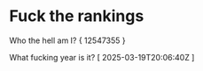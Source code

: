 # Fuck the rankings

Who the hell am I?
{ 12547355 }

What fucking year is it?
[ 2025-03-19T20:06:40Z ]
